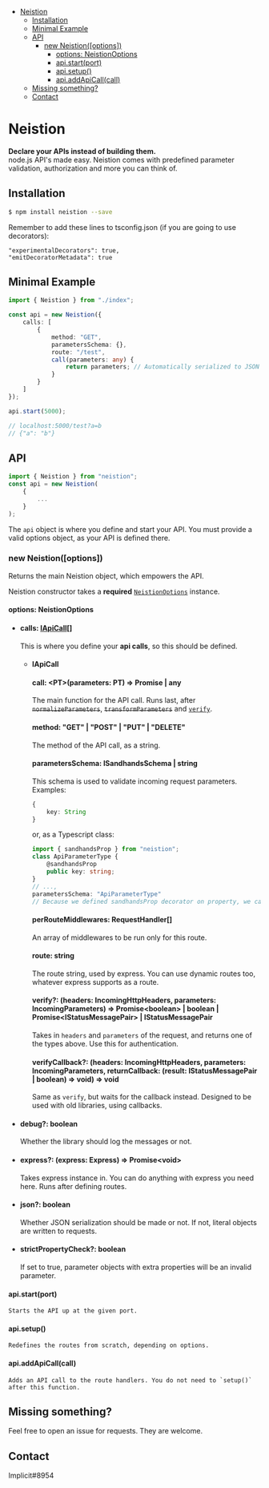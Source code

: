 - [Neistion](#neistion)
  - [Installation](#installation)
  - [Minimal Example](#minimal-example)
  - [API](#api)
    - [new Neistion([options])](#new-neistionoptions)
      - [options: NeistionOptions](#options-neistionoptions)
      - [api.start(port)](#apistartport)
      - [api.setup()](#apisetup)
      - [api.addApiCall(call)](#apiaddapicallcall)
  - [Missing something?](#missing-something)
  - [Contact](#contact)

# Neistion
**Declare your APIs instead of building them.**  
node.js API's made easy.
Neistion comes with predefined parameter validation, authorization and more you can think of.
## Installation
```sh
$ npm install neistion --save
```
Remember to add these lines to tsconfig.json (if you are going to use decorators):
```
"experimentalDecorators": true,
"emitDecoratorMetadata": true
```
## Minimal Example
```ts
import { Neistion } from "./index";

const api = new Neistion({
    calls: [
        {
            method: "GET",
            parametersSchema: {},
            route: "/test",
            call(parameters: any) {
                return parameters; // Automatically serialized to JSON
            }
        }
    ]
});

api.start(5000);

// localhost:5000/test?a=b
// {"a": "b"}
```
## API
```ts
import { Neistion } from "neistion";
const api = new Neistion(
    {
        ...
    }
);
```

The `api` object is where you define and start your API. You must provide a valid options object, as your API is defined there.

### new Neistion([options])

Returns the main Neistion object, which empowers the API.

Neistion constructor takes a **required** [`NeistionOptions`](#options) instance.

#### options: NeistionOptions

- #### calls: [IApiCall](#iapicall)[]
    This is where you define your **api calls**, so this should be defined.
    - #### IApiCall
        #### call: \<PT>(parameters: PT) => Promise<any> | any
        The main function for the API call. Runs last, after ~~`normalizeParameters`~~,  ~~`transformParameters`~~ and [`verify`](#verify).
        #### method: "GET" | "POST" | "PUT" | "DELETE"
        The method of the API call, as a string.
        #### parametersSchema: ISandhandsSchema | string
        This schema is used to validate incoming request parameters.  
        Examples: 
        ```ts
        {
            key: String
        }
        ```
        or, as a Typescript class:
        ```ts
        import { sandhandsProp } from "neistion";
        class ApiParameterType {
            @sandhandsProp
            public key: string;
        }
        // ...,
        parametersSchema: "ApiParameterType"
        // Because we defined sandhandsProp decorator on property, we can just type the name.
        ```
        #### perRouteMiddlewares: RequestHandler[]
        An array of middlewares to be run only for this route.
        #### route: string
        The route string, used by express.
        You can use dynamic routes too, whatever express supports as a route.
        #### verify?: (headers: IncomingHttpHeaders, parameters: IncomingParameters) => Promise\<boolean> | boolean | Promise\<IStatusMessagePair> | IStatusMessagePair
        Takes in `headers` and `parameters` of the request, and returns one of the types above.
        Use this for authentication.
        #### verifyCallback?: (headers: IncomingHttpHeaders, parameters: IncomingParameters,       returnCallback: (result: IStatusMessagePair | boolean) => void) => void
        Same as `verify`, but waits for the callback instead. Designed to be used with old libraries, using callbacks.
- #### debug?: boolean
    Whether the library should log the messages or not.
- #### express?: (express: Express) => Promise\<void>
    Takes express instance in. You can do anything with express you need here. Runs after defining routes.
- #### json?: boolean
    Whether JSON serialization should be made or not. If not, literal objects are written to requests.
- #### strictPropertyCheck?: boolean
    If set to true, parameter objects with extra properties will be an invalid parameter.

#### api.start(port)
    Starts the API up at the given port.
#### api.setup()
    Redefines the routes from scratch, depending on options.
#### api.addApiCall(call)
    Adds an API call to the route handlers. You do not need to `setup()` after this function.

## Missing something?
Feel free to open an issue for requests. They are welcome.
## Contact
Implicit#8954